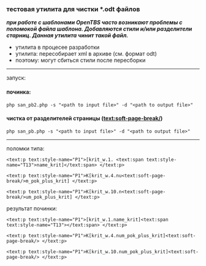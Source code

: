 ### тестовая утилита для чистки *.odt файлов ###
***при работе с шаблонами OpenTBS часто возникают проблемы с поломокой файла шаблона. Добавляются стили и/или разделители старниц. Данная утилита чинит такой файл.***

* утилита в процесее разработки
* утилита: пересобирает xml в архиве (см. формат odt) 
* поэтому: могут сбиться стили после пересборки

---

запуск: 

#### починка:

`php san_pb2.php -s "<path to input file>" -d "<path to output file>"`

#### чистка от разделителей страницы (<text:soft-page-break/>)

`php san_pb.php -s "<path to input file>" -d "<path to output file>"`

---

поломки типа:

`<text:p text:style-name="P1">[krit_w.1.
        <text:span text:style-name="T13">name_krit]</text:span>
</text:p>`

`<text:p text:style-name="P1">К[krit_w.4.nu<text:soft-page-break/>m_pok_plus_krit]
</text:p>`

 `<text:p text:style-name="P1">К[krit_w.10.n<text:soft-page-break/>um_pok_plus_krit]
 </text:p>`
 
 результат починки:

`<text:p text:style-name="P1">[krit_w.1.name_krit]<text:span text:style-name="T13"></text:span>
</text:p>`

`<text:p text:style-name="P1">К[krit_w.4.num_pok_plus_krit]<text:soft-page-break/>
</text:p>`

 `<text:p text:style-name="P1">К[krit_w.10.num_pok_plus_krit]<text:soft-page-break/>
 </text:p>`
